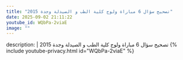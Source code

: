 ```yaml
---
title: "تصحيح سؤال 6 مباراة ولوج كلية الطب و الصيدلة وجدة 2015"
date: 2025-09-02 21:11:22 
youtube_id: WQbPa-2viaE
image: ""
---
```

description: |
  تصحيح سؤال 6 مباراة ولوج كلية الطب و الصيدلة وجدة 2015
{% include youtube-privacy.html id="WQbPa-2viaE" %}

